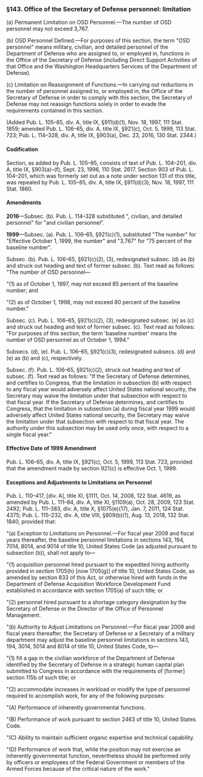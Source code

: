 ### §143. Office of the Secretary of Defense personnel: limitation ###

(a) Permanent Limitation on OSD Personnel.—The number of OSD personnel may not exceed 3,767.

(b) OSD Personnel Defined.—For purposes of this section, the term "OSD personnel" means military, civilian, and detailed personnel of the Department of Defense who are assigned to, or employed in, functions in the Office of the Secretary of Defense (including Direct Support Activities of that Office and the Washington Headquarters Services of the Department of Defense).

(c) Limitation on Reassignment of Functions.—In carrying out reductions in the number of personnel assigned to, or employed in, the Office of the Secretary of Defense in order to comply with this section, the Secretary of Defense may not reassign functions solely in order to evade the requirements contained in this section.

(Added Pub. L. 105–85, div. A, title IX, §911(d)(1), Nov. 18, 1997, 111 Stat. 1859; amended Pub. L. 106–65, div. A, title IX, §921(c), Oct. 5, 1999, 113 Stat. 723; Pub. L. 114–328, div. A, title IX, §903(a), Dec. 23, 2016, 130 Stat. 2344.)

#### Codification ####

Section, as added by Pub. L. 105–85, consists of text of Pub. L. 104–201, div. A, title IX, §903(a)–(f), Sept. 23, 1996, 110 Stat. 2617. Section 903 of Pub. L. 104–201, which was formerly set out as a note under section 131 of this title, was repealed by Pub. L. 105–85, div. A, title IX, §911(d)(3), Nov. 18, 1997, 111 Stat. 1860.

#### Amendments ####

**2016**—Subsec. (b). Pub. L. 114–328 substituted ", civilian, and detailed personnel" for "and civilian personnel".

**1999**—Subsec. (a). Pub. L. 106–65, §921(c)(1), substituted "The number" for "Effective October 1, 1999, the number" and "3,767" for "75 percent of the baseline number".

Subsec. (b). Pub. L. 106–65, §921(c)(2), (3), redesignated subsec. (d) as (b) and struck out heading and text of former subsec. (b). Text read as follows: "The number of OSD personnel—

"(1) as of October 1, 1997, may not exceed 85 percent of the baseline number; and

"(2) as of October 1, 1998, may not exceed 80 percent of the baseline number."

Subsec. (c). Pub. L. 106–65, §921(c)(2), (3), redesignated subsec. (e) as (c) and struck out heading and text of former subsec. (c). Text read as follows: "For purposes of this section, the term 'baseline number' means the number of OSD personnel as of October 1, 1994."

Subsecs. (d), (e). Pub. L. 106–65, §921(c)(3), redesignated subsecs. (d) and (e) as (b) and (c), respectively.

Subsec. (f). Pub. L. 106–65, §921(c)(2), struck out heading and text of subsec. (f). Text read as follows: "If the Secretary of Defense determines, and certifies to Congress, that the limitation in subsection (b) with respect to any fiscal year would adversely affect United States national security, the Secretary may waive the limitation under that subsection with respect to that fiscal year. If the Secretary of Defense determines, and certifies to Congress, that the limitation in subsection (a) during fiscal year 1999 would adversely affect United States national security, the Secretary may waive the limitation under that subsection with respect to that fiscal year. The authority under this subsection may be used only once, with respect to a single fiscal year."

#### Effective Date of 1999 Amendment ####

Pub. L. 106–65, div. A, title IX, §921(c), Oct. 5, 1999, 113 Stat. 723, provided that the amendment made by section 921(c) is effective Oct. 1, 1999.

#### Exceptions and Adjustments to Limitations on Personnel ####

Pub. L. 110–417, [div. A], title XI, §1111, Oct. 14, 2008, 122 Stat. 4619, as amended by Pub. L. 111–84, div. A, title XI, §1109(a), Oct. 28, 2009, 123 Stat. 2492; Pub. L. 111–383, div. A, title X, §1075(e)(17), Jan. 7, 2011, 124 Stat. 4375; Pub. L. 115–232, div. A, title VIII, §809(b)(1), Aug. 13, 2018, 132 Stat. 1840, provided that:

"(a) Exception to Limitations on Personnel.—For fiscal year 2009 and fiscal years thereafter, the baseline personnel limitations in sections 143, 194, 7014, 8014, and 9014 of title 10, United States Code (as adjusted pursuant to subsection (b)), shall not apply to—

"(1) acquisition personnel hired pursuant to the expedited hiring authority provided in section 1705(h) [now 1705(g)] of title 10, United States Code, as amended by section 833 of this Act, or otherwise hired with funds in the Department of Defense Acquisition Workforce Development Fund established in accordance with section 1705(a) of such title; or

"(2) personnel hired pursuant to a shortage category designation by the Secretary of Defense or the Director of the Office of Personnel Management.

"(b) Authority to Adjust Limitations on Personnel.—For fiscal year 2009 and fiscal years thereafter, the Secretary of Defense or a Secretary of a military department may adjust the baseline personnel limitations in sections 143, 194, 3014, 5014 and 8014 of title 10, United States Code, to—

"(1) fill a gap in the civilian workforce of the Department of Defense identified by the Secretary of Defense in a strategic human capital plan submitted to Congress in accordance with the requirements of [former] section 115b of such title; or

"(2) accommodate increases in workload or modify the type of personnel required to accomplish work, for any of the following purposes:

"(A) Performance of inherently governmental functions.

"(B) Performance of work pursuant to section 2463 of title 10, United States Code.

"(C) Ability to maintain sufficient organic expertise and technical capability.

"(D) Performance of work that, while the position may not exercise an inherently governmental function, nevertheless should be performed only by officers or employees of the Federal Government or members of the Armed Forces because of the critical nature of the work."